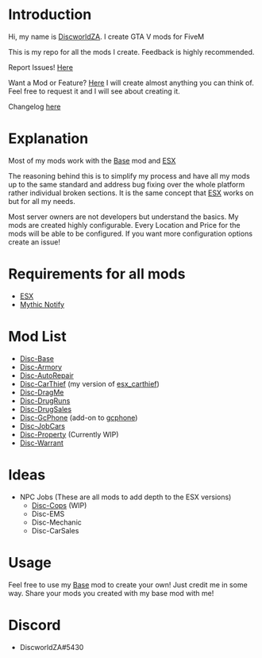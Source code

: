# Introduction
Hi, my name is [DiscworldZA](https://twitter.com/DiscworldZA). I create GTA V mods for FiveM

This is my repo for all the mods I create.
Feedback is highly recommended.

Report Issues! [Here](https://github.com/DiscworldZA/gta-resources/issues)

Want a Mod or Feature? [Here](https://github.com/DiscworldZA/gta-resources/issues)
I will create almost anything you can think of. Feel free to request it and I will see about creating it.

Changelog [here](https://github.com/DiscworldZA/gta-resources/blob/master/changelog.md)

# Explanation
Most of my mods work with the [Base](https://github.com/DiscworldZA/gta-resources/tree/master/disc-base) mod and [ESX](https://github.com/ESX-Org/es_extended)

The reasoning behind this is to simplify my process and have all my mods up to the same standard and address bug fixing over the whole platform rather individual broken sections.
It is the same concept that [ESX](https://github.com/ESX-Org/es_extended) works on but for all my needs.

Most server owners are not developers but understand the basics. My mods are created highly configurable. Every Location and Price for the mods will be able to be configured. If you want more configuration options create an issue!

# Requirements for all mods
- [ESX](https://github.com/ESX-Org/es_extended)
- [Mythic Notify](https://github.com/mythicrp/mythic_notify)

# Mod List

- [Disc-Base](https://github.com/DiscworldZA/gta-resources/tree/master/disc-base)
- [Disc-Armory](https://github.com/DiscworldZA/gta-resources/tree/master/disc-armory)
- [Disc-AutoRepair](https://github.com/DiscworldZA/gta-resources/tree/master/disc-autorepair)
- [Disc-CarThief](https://github.com/DiscworldZA/gta-resources/tree/master/disc-carthief) (my version of [esx_carthief](https://github.com/KlibrDM/esx_carthief))
- [Disc-DragMe](https://github.com/DiscworldZA/gta-resources/tree/master/disc-dragme)
- [Disc-DrugRuns](https://github.com/DiscworldZA/gta-resources/tree/master/disc-drugruns)
- [Disc-DrugSales](https://github.com/DiscworldZA/gta-resources/tree/master/disc-drugsales)
- [Disc-GcPhone](https://github.com/DiscworldZA/gta-resources/tree/master/disc-gcphone) (add-on to [gcphone](https://github.com/N3MTV/gcphone))
- [Disc-JobCars](https://github.com/DiscworldZA/gta-resources/tree/master/disc-jobcars)
- [Disc-Property](https://github.com/DiscworldZA/gta-resources/tree/master/disc-property) (Currently WIP)
- [Disc-Warrant](https://github.com/DiscworldZA/gta-resources/tree/master/disc-warrant)


# Ideas

- NPC Jobs (These are all mods to add depth to the ESX versions)
  - [Disc-Cops](https://github.com/DiscworldZA/gta-resources/tree/master/disc-cops) (WIP)
  - Disc-EMS
  - Disc-Mechanic
  - Disc-CarSales
  
# Usage
Feel free to use my [Base](https://github.com/DiscworldZA/gta-resources/tree/master/disc-base) mod to create your own! Just credit me in some way. Share your mods you created with my base mod with me!

# Discord
- DiscworldZA#5430

